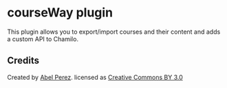 courseWay plugin
===============

This plugin allows you to export/import courses and their content and adds a custom API to Chamilo.

Credits
-------
Created by [Abel Perez](https://github.com/abelpz).
licensed as [Creative Commons BY 3.0](http://creativecommons.org/licenses/by/3.0/)